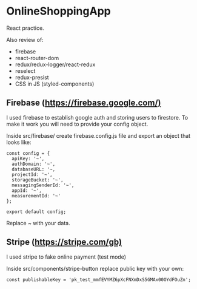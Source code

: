 # OnlineShoppingApp

React practice.

Also review of:

- firebase
- react-router-dom
- redux/redux-logger/react-redux
- reselect
- redux-presist
- CSS in JS (styled-components)

## Firebase (<https://firebase.google.com/)>

I used firebase to establish google auth and storing users to firestore.
To make it work you will need to provide your config object.

Inside src/firebase/ create firebase.config.js file and export an object that looks like:

```
const config = {
  apiKey: '~',
  authDomain: '~',
  databaseURL: '~,
  projectId: '~',
  storageBucket: '~',
  messagingSenderId: '~',
  appId: '~',
  measurementId: '~'
};

export default config;
```
Replace ~ with your data.

## Stripe (<https://stripe.com/gb)>

I used stripe to fake online payment (test mode)

Inside src/components/stripe-button replace public key with your own:

```
const publishableKey = 'pk_test_mmfEVYMZ6pXcFNXmDxS5GMAx00OYdFOuZn';
```
